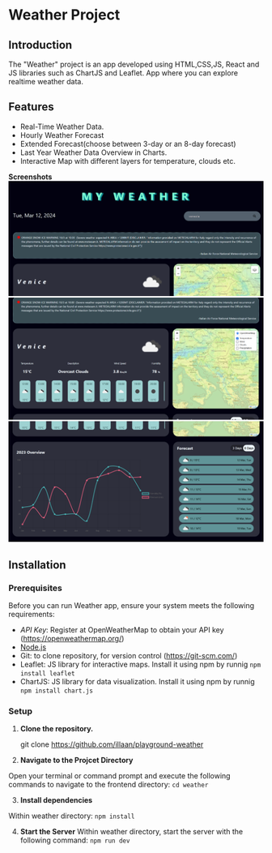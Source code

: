 # Weather Project

## Introduction

The "Weather" project is an app developed using HTML,CSS,JS, React and JS libraries such as ChartJS and Leaflet. App where you can explore realtime weather data.

## Features

- Real-Time Weather Data.
- Hourly Weather Forecast
- Extended Forecast(choose between 3-day or an 8-day forecast)
- Last Year Weather Data Overview in Charts.
- Interactive Map with different layers for temperature, clouds etc.

**Screenshots**
![Screenshot of my app](./src/screenshots/app1.png "Screenshot of My App")
![Screenshot of my app](./src/screenshots/app2.png "Screenshot of My App")
![Screenshot of my app](./src/screenshots/app3.png "Screenshot of My App")

## Installation

### Prerequisites

Before you can run Weather app, ensure your system meets the following requirements:

- _API Key_: Register at OpenWeatherMap to obtain your API key (https://openweathermap.org/)
- [Node.js](https://nodejs.org/)
- Git: to clone repository, for version control (https://git-scm.com/)
- Leaflet: JS library for interactive maps. Install it using npm by runnig `npm install leaflet`
- ChartJS: JS library for data visualization. Install it using npm by runnig `npm install chart.js`

### Setup

1.  **Clone the repository.**

    git clone https://github.com/illaan/playground-weather

2.  **Navigate to the Projcet Directory**

Open your terminal or command prompt and execute the following commands to navigate to the frontend directory:
`cd weather`

3. **Install dependencies**

Within weather directory:
`npm install`

4. **Start the Server**
   Within weather directory, start the server with the following command:
   `npm run dev`
